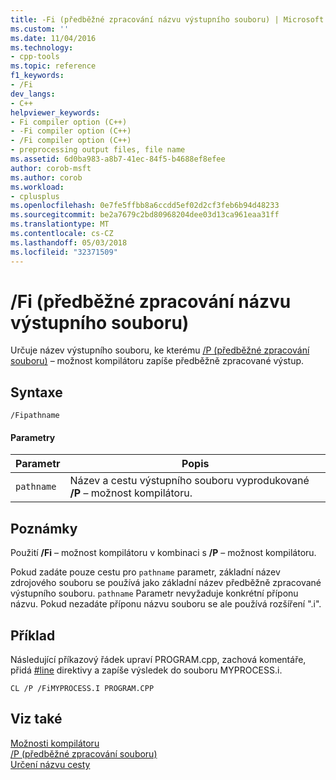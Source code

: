```yaml
---
title: -Fi (předběžné zpracování názvu výstupního souboru) | Microsoft Docs
ms.custom: ''
ms.date: 11/04/2016
ms.technology:
- cpp-tools
ms.topic: reference
f1_keywords:
- /Fi
dev_langs:
- C++
helpviewer_keywords:
- Fi compiler option (C++)
- -Fi compiler option (C++)
- /Fi compiler option (C++)
- preprocessing output files, file name
ms.assetid: 6d0ba983-a8b7-41ec-84f5-b4688ef8efee
author: corob-msft
ms.author: corob
ms.workload:
- cplusplus
ms.openlocfilehash: 0e7fe5ffbb8a6ccdd5ef02d2cf3feb6b94d48233
ms.sourcegitcommit: be2a7679c2bd80968204dee03d13ca961eaa31ff
ms.translationtype: MT
ms.contentlocale: cs-CZ
ms.lasthandoff: 05/03/2018
ms.locfileid: "32371509"
---
```

# <a name="fi-preprocess-output-file-name"></a>/Fi (předběžné zpracování názvu výstupního souboru)
Určuje název výstupního souboru, ke kterému [/P (předběžné zpracování souboru)](../../build/reference/p-preprocess-to-a-file.md) – možnost kompilátoru zapíše předběžně zpracované výstup.  
  
## <a name="syntax"></a>Syntaxe  
  
```  
/Fipathname  
```  
  
#### <a name="parameters"></a>Parametry  
  
|Parametr|Popis|  
|---------------|-----------------|  
|`pathname`|Název a cestu výstupního souboru vyprodukované **/P** – možnost kompilátoru.|  
  
## <a name="remarks"></a>Poznámky  
 Použití **/Fi** – možnost kompilátoru v kombinaci s **/P** – možnost kompilátoru.  
  
 Pokud zadáte pouze cestu pro `pathname` parametr, základní název zdrojového souboru se používá jako základní název předběžně zpracované výstupního souboru. `pathname` Parametr nevyžaduje konkrétní příponu názvu. Pokud nezadáte příponu názvu souboru se ale používá rozšíření ".i".  
  
## <a name="example"></a>Příklad  
 Následující příkazový řádek upraví PROGRAM.cpp, zachová komentáře, přidá [#line](../../preprocessor/hash-line-directive-c-cpp.md) direktivy a zapíše výsledek do souboru MYPROCESS.i.  
  
```  
CL /P /FiMYPROCESS.I PROGRAM.CPP  
```  
  
## <a name="see-also"></a>Viz také  
 [Možnosti kompilátoru](../../build/reference/compiler-options.md)   
 [/P (předběžné zpracování souboru)](../../build/reference/p-preprocess-to-a-file.md)   
 [Určení názvu cesty](../../build/reference/specifying-the-pathname.md)
